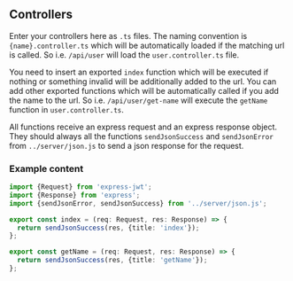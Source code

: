 ## Controllers

Enter your controllers here as `.ts` files.
The naming convention is `{name}.controller.ts` which will be automatically loaded if the matching url is called. So i.e. `/api/user` will load the `user.controller.ts` file.

You need to insert an exported `index` function which will be executed if nothing or something invalid will be additionally added to the url.
You can add other exported functions which will be automatically called if you add the name to the url. So i.e. `/api/user/get-name` will execute the `getName` function in `user.controller.ts`.

All functions receive an express request and an express response object. They should always all the functions `sendJsonSuccess` and `sendJsonError` from `../server/json.js` to send a json response for the request.

### Example content

```ts
import {Request} from 'express-jwt';
import {Response} from 'express';
import {sendJsonError, sendJsonSuccess} from '../server/json.js';

export const index = (req: Request, res: Response) => {
  return sendJsonSuccess(res, {title: 'index'});
};

export const getName = (req: Request, res: Response) => {
  return sendJsonSuccess(res, {title: 'getName'});
};
```
